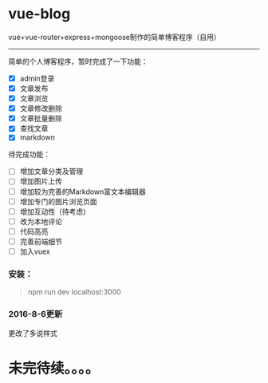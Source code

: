# vue-blog
vue+vue-router+express+mongoose制作的简单博客程序（自用）

---

简单的个人博客程序，暂时完成了一下功能：

- [x] admin登录
- [x] 文章发布
- [x] 文章浏览
- [x] 文章修改删除
- [x] 文章批量删除
- [x] 查找文章
- [x] markdown

待完成功能：

- [ ] 增加文章分类及管理
- [ ] 增加图片上传
- [ ] 增加较为完善的Markdown富文本编辑器
- [ ] 增加专门的图片浏览页面
- [ ] 增加互动性（待考虑）
- [ ] 改为本地评论
- [ ] 代码高亮
- [ ] 完善前端细节
- [ ] 加入vuex

### 安装：

> npm run dev
localhost:3000

### 2016-8-6更新
更改了多说样式

# 未完待续。。。。